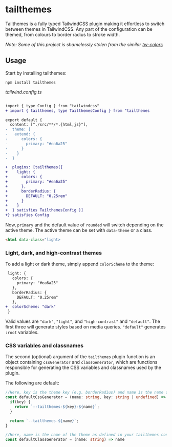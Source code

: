 # tailthemes

Tailthemes is a fully typed TailwindCSS plugin making it effortless to switch between themes in TailwindCSS. Any part of the configuration can 
be themed, from colours to border radius to stroke width.

*Note: Some of this project is shamelessly stolen from the similar [tw-colors](https://github.com/L-Blondy/tw-colors)*

## Usage

Start by installing tailthemes:
```
npm install tailthemes
```

*tailwind.config.ts*
```diff

import { type Config } from "tailwindcss"
+ import { tailthemes, type TailthemesConfig } from "tailthemes

export default {
  content: ["./src/**/*.{html,js}"],
-  theme: {
-   extend: {
-      colors: {
-        primary: "#ea6a25"
-      }
-    }
-  }

+  plugins: [tailthemes({
+    light: {
+      colors: {
+        primary: "#ea6a25"
+      },
+      borderRadius: {
+        DEFAULT: "0.25rem"
+      }
+    }
+  } satisfies TailthemesConfig )]
+} satisfies Config
```

Now, `primary` and the default value of `rounded` will switch depending on the active theme. The active theme can be set with `data-theme` or
a class. 

```html
<html data-class="light>
```

### Light, dark, and high-contrast themes

To add a light or dark theme, simply append `colorScheme` to the theme:
```diff
 light: {
   colors: {
     primary: "#ea6a25"
   },
   borderRadius: {
     DEFAULT: "0.25rem"
   },
+  colorScheme: "dark"
 }
```

Valid values are `"dark"`, `"light"`, and `"high-contrast"` and `"default"`. The first three will generate styles based on media queries. `"default"` generates `:root` variables.

### CSS variables and classnames

The second (optional) argument of the `tailthemes` plugin function is an object containing `cssGenerator` and `classGenerator`, which are functions responsible for generating the CSS variables and classnames used by the plugin. 

The following are default:
```typescript
//Here, key is the theme key (e.g. borderRadius) and name is the name of the value (e.g. red-500)
const defaultCssGenerator = (name: string, key: string | undefined) => {
  if(key) {
    return `--tailthemes-${key}-${name}`;
  }

  return `--tailthemes-${name}`;
}

//Here, name is the name of the theme as defined in your tailthemes config
const defaultClassGenerator = (name: string) => name
```
